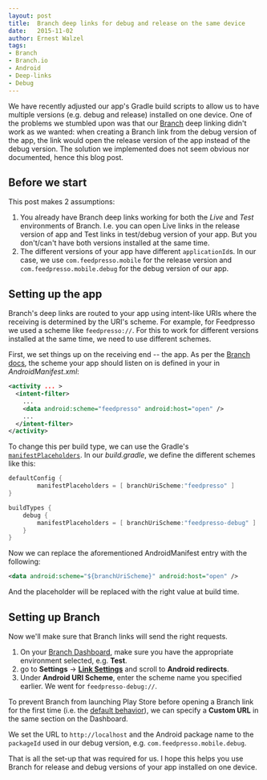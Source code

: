 ```yaml
---
layout: post
title:  Branch deep links for debug and release on the same device
date:   2015-11-02
author: Ernest Walzel
tags:
- Branch
- Branch.io
- Android
- Deep-links
- Debug
---
```


We have recently adjusted our app's Gradle build scripts to allow us to have multiple versions (e.g. debug and release) installed on one device. One of the problems we stumbled upon was that our [Branch](https://branch.io/) deep linking didn't work as we wanted: when creating a Branch link from the debug version of the app, the link would open the release version of the app instead of the debug version. The solution we implemented does not seem obvious nor documented, hence this blog post.


## Before we start
This post makes 2 assumptions:

 1. You already have Branch deep links working for both the *Live* and  *Test* environments of Branch. I.e. you can open Live links in the release version of app and Test links in test/debug version of your app. But you don't/can't have both versions installed at the same time.
 1. The different versions of your app have different `applicationId`s. In our case, we use `com.feedpresso.mobile` for the release version and `com.feedpresso.mobile.debug` for the debug version of our app.

## Setting up the app
Branch's deep links are routed to your app using intent-like URIs where the receiving is determined by the URI's scheme. For example, for Feedpresso we used a scheme like `feedpresso://`. For this to work for different versions installed at the same time, we need to use different schemes.

First, we set things up on the receiving end -- the app. As per the [Branch docs](https://dev.branch.io/recipes/quickstart_guide/android/), the scheme your app should listen on is defined in your in *AndroidManifest.xml*:

```xml
<activity ... >
  <intent-filter>
    ...
    <data android:scheme="feedpresso" android:host="open" />
    ...
  </intent-filter>
</activity>
```

To change this per build type, we can use the Gradle's [`manifestPlaceholders`](http://developer.android.com/tools/building/manifest-merge.html). In our *build.gradle*, we define the different schemes like this:

```java
defaultConfig {
        manifestPlaceholders = [ branchUriScheme:"feedpresso" ]
}

buildTypes {
    debug {
        manifestPlaceholders = [ branchUriScheme:"feedpresso-debug" ]
    }
}
```

Now we can replace the aforementioned AndroidManifest entry with the following:

```xml
<data android:scheme="${branchUriScheme}" android:host="open" />
```

And the placeholder will be replaced with the right value at build time.

## Setting up Branch
Now we'll make sure that Branch links will send the right requests.

  1. On your [Branch Dashboard](https://dashboard.branch.io/), make sure you have the appropriate environment selected, e.g. **Test**.
  1. go to **Settings** -> [**Link Settings**](https://dashboard.branch.io/#/settings/link) and scroll to **Android redirects**.
  1. Under **Android URI Scheme**, enter the scheme name you specified earlier. We went for `feedpresso-debug://`.

To prevent Branch from launching Play Store before opening a Branch link for the first time (i.e. the [default behavior](https://dev.branch.io/recipes/add_custom_link_data_and_routing/android/#always-try-to-open-the-app---alwaysdeeplink)), we can specify a **Custom URL** in the same section on the Dashboard.

We set the URL to `http://localhost` and the Android package name to the `packageId` used in our debug version, e.g. `com.feedpresso.mobile.debug`.


That is all the set-up that was required for us. I hope this helps you use Branch for release and debug versions of your app installed on one device.
